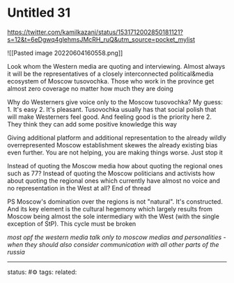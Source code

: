 # Untitled 31
https://twitter.com/kamilkazani/status/1531712002850181121?s=12&t=6eDgwq4glehmsJMcRH_ruQ&utm_source=pocket_mylist

![[Pasted image 20220604160558.png]]


Look whom the Western media are quoting and interviewing. Almost always it will be the representatives of a closely interconnected political&media ecosystem of Moscow tusovochka. Those who work in the province get almost zero coverage no matter how much they are doing

Why do Westerners give voice only to the Moscow tusovochka? My guess: 1. It's easy 2. It's pleasant. Tusovochka usually has that social polish that will make Westerners feel good. And feeling good is the priority here 2. They think they can add some positive knowledge this way

Giving additional platform and additional representation to the already wildly overrepresented Moscow establishment skewes the already existing bias even further. You are not helping, you are making things worse. Just stop it

Instead of quoting the Moscow media how about quoting the regional ones such as 77? Instead of quoting the Moscow politicians and activists how about quoting the regional ones which currently have almost no voice and no representation in the West at all? End of thread

PS Moscow's domination over the regions is not "natural". It's constructed. And its key element is the cultural hegemony which largely results from Moscow being almost the sole intermediary with the West (with the single exception of StP). This cycle must be broken


*most opf the western media talk only to moscow medias and personalities - when they should also consider communication with all other parts of the russia*


---
status: #⚙️ 
tags: 
related: 